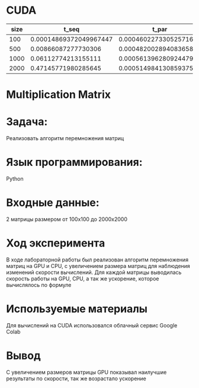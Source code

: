 # CUDA
|size|t_seq|t_par|acc|
|----|--|--|---|
| 100 | 0.00014869372049967447 | 0.00046022733052571613 | 0.3230875496460024 |
| 500 | 0.00866087277730306 | 0.00048200289408365887 | 17.968507831821928 |
| 1000 | 0.06112774213155111 | 0.0005613962809244791 | 108.88519252548132 |
|2000|0.47145771980285645|0.000514984130859375|915.4800925925925|

# Multiplication Matrix

# Задача:

Реализовать алгоритм перемножения матриц
# Язык программирования: 

Python

# Входные данные:

2 матрицы размером от 100х100 до 2000х2000
# Ход эксперимента 
В ходе лабораторной работы был реализован алгоритм перемножения матриц на GPU и CPU,
 с увеличением размера матриц для наблюдения изменений скорости вычислений. Для каждой матрицы
выводилась скорость работы на GPU, CPU, а так же ускорение, которое вычислялось по формуле 

# Используемые материалы 
Для вычислений на CUDA использовался облачный сервис Google Colab


# Вывод 
С увеличением размеров матрицы GPU показывал
наилучшие результаты по скорости, так же возрастало ускорение
